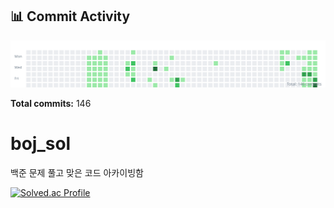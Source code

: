 <!-- HEATMAP:START -->
## 📊 Commit Activity

![Commit Heatmap](./heatmap.svg)

**Total commits:** 146
<!-- HEATMAP:END -->

# boj_sol
백준 문제 풀고 맞은 코드 아카이빙함

[![Solved.ac Profile](http://mazassumnida.wtf/api/v2/generate_badge?boj=doyeonk429)](https://solved.ac/doyeonk429)
